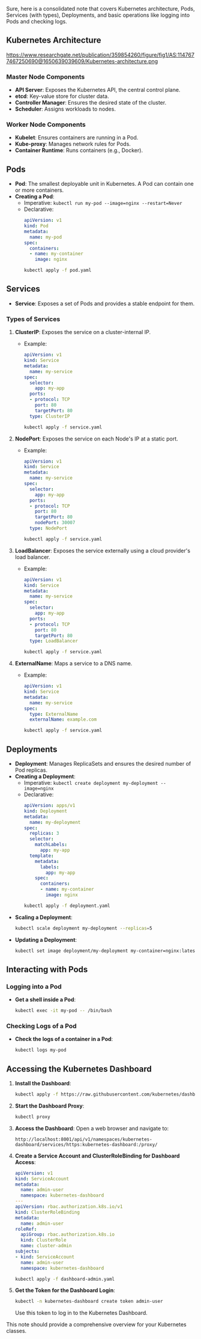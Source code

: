 Sure, here is a consolidated note that covers Kubernetes architecture, Pods, Services (with types), Deployments, and basic operations like logging into Pods and checking logs.

## Kubernetes Architecture

https://www.researchgate.net/publication/359854260/figure/fig1/AS:1147677467250690@1650639039609/Kubernetes-architecture.png
### Master Node Components
- **API Server**: Exposes the Kubernetes API, the central control plane.
- **etcd**: Key-value store for cluster data.
- **Controller Manager**: Ensures the desired state of the cluster.
- **Scheduler**: Assigns workloads to nodes.

### Worker Node Components
- **Kubelet**: Ensures containers are running in a Pod.
- **Kube-proxy**: Manages network rules for Pods.
- **Container Runtime**: Runs containers (e.g., Docker).

## Pods
- **Pod**: The smallest deployable unit in Kubernetes. A Pod can contain one or more containers.
- **Creating a Pod**:
  - Imperative: `kubectl run my-pod --image=nginx --restart=Never`
  - Declarative:
    ```yaml
    apiVersion: v1
    kind: Pod
    metadata:
      name: my-pod
    spec:
      containers:
      - name: my-container
        image: nginx
    ```
    ```bash
    kubectl apply -f pod.yaml
    ```

## Services
- **Service**: Exposes a set of Pods and provides a stable endpoint for them.

### Types of Services
1. **ClusterIP**: Exposes the service on a cluster-internal IP.
   - Example:
     ```yaml
     apiVersion: v1
     kind: Service
     metadata:
       name: my-service
     spec:
       selector:
         app: my-app
       ports:
       - protocol: TCP
         port: 80
         targetPort: 80
       type: ClusterIP
     ```
     ```bash
     kubectl apply -f service.yaml
     ```

2. **NodePort**: Exposes the service on each Node's IP at a static port.
   - Example:
     ```yaml
     apiVersion: v1
     kind: Service
     metadata:
       name: my-service
     spec:
       selector:
         app: my-app
       ports:
       - protocol: TCP
         port: 80
         targetPort: 80
         nodePort: 30007
       type: NodePort
     ```
     ```bash
     kubectl apply -f service.yaml
     ```

3. **LoadBalancer**: Exposes the service externally using a cloud provider's load balancer.
   - Example:
     ```yaml
     apiVersion: v1
     kind: Service
     metadata:
       name: my-service
     spec:
       selector:
         app: my-app
       ports:
       - protocol: TCP
         port: 80
         targetPort: 80
       type: LoadBalancer
     ```
     ```bash
     kubectl apply -f service.yaml
     ```

4. **ExternalName**: Maps a service to a DNS name.
   - Example:
     ```yaml
     apiVersion: v1
     kind: Service
     metadata:
       name: my-service
     spec:
       type: ExternalName
       externalName: example.com
     ```
     ```bash
     kubectl apply -f service.yaml
     ```

## Deployments
- **Deployment**: Manages ReplicaSets and ensures the desired number of Pod replicas.
- **Creating a Deployment**:
  - Imperative: `kubectl create deployment my-deployment --image=nginx`
  - Declarative:
    ```yaml
    apiVersion: apps/v1
    kind: Deployment
    metadata:
      name: my-deployment
    spec:
      replicas: 3
      selector:
        matchLabels:
          app: my-app
      template:
        metadata:
          labels:
            app: my-app
        spec:
          containers:
          - name: my-container
            image: nginx
    ```
    ```bash
    kubectl apply -f deployment.yaml
    ```
- **Scaling a Deployment**:
  ```bash
  kubectl scale deployment my-deployment --replicas=5
  ```
- **Updating a Deployment**:
  ```bash
  kubectl set image deployment/my-deployment my-container=nginx:latest
  ```

## Interacting with Pods

### Logging into a Pod
- **Get a shell inside a Pod**:
  ```bash
  kubectl exec -it my-pod -- /bin/bash
  ```

### Checking Logs of a Pod
- **Check the logs of a container in a Pod**:
  ```bash
  kubectl logs my-pod
  ```

## Accessing the Kubernetes Dashboard

1. **Install the Dashboard**:
   ```bash
   kubectl apply -f https://raw.githubusercontent.com/kubernetes/dashboard/v2.2.0/aio/deploy/recommended.yaml
   ```

2. **Start the Dashboard Proxy**:
   ```bash
   kubectl proxy
   ```

3. **Access the Dashboard**:
   Open a web browser and navigate to:
   ```
   http://localhost:8001/api/v1/namespaces/kubernetes-dashboard/services/https:kubernetes-dashboard:/proxy/
   ```

4. **Create a Service Account and ClusterRoleBinding for Dashboard Access**:
   ```yaml
   apiVersion: v1
   kind: ServiceAccount
   metadata:
     name: admin-user
     namespace: kubernetes-dashboard
   ---
   apiVersion: rbac.authorization.k8s.io/v1
   kind: ClusterRoleBinding
   metadata:
     name: admin-user
   roleRef:
     apiGroup: rbac.authorization.k8s.io
     kind: ClusterRole
     name: cluster-admin
   subjects:
   - kind: ServiceAccount
     name: admin-user
     namespace: kubernetes-dashboard
   ```
   ```bash
   kubectl apply -f dashboard-admin.yaml
   ```

5. **Get the Token for the Dashboard Login**:
   ```bash
   kubectl -n kubernetes-dashboard create token admin-user
   ```

   Use this token to log in to the Kubernetes Dashboard.

This note should provide a comprehensive overview for your Kubernetes classes.
